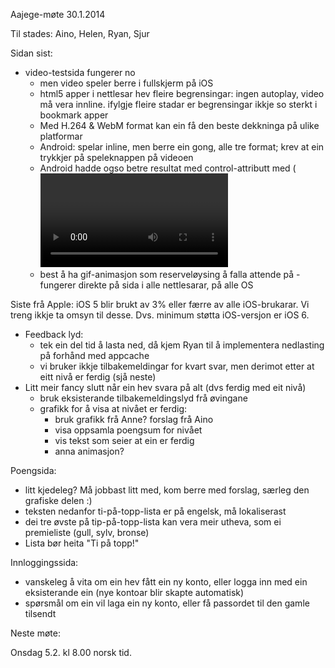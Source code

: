 Aajege-møte 30.1.2014

Til stades: Aino, Helen, Ryan, Sjur

Sidan sist:
* video-testsida fungerer no
    - men video speler berre i fullskjerm på iOS
    - html5 apper i nettlesar hev fleire begrensingar: ingen autoplay, video må vera innline. ifylgje fleire stadar er begrensingar ikkje so sterkt i bookmark apper
    - Med H.264 & WebM format kan ein få den beste dekkninga på ulike platformar
    - Android: spelar inline, men berre ein gong, alle tre format; krev at ein
   trykkjer på speleknappen på videoen
    - Android hadde ogso betre resultat med control-attributt med (<video control />), men då var det ikkje heilt inline med control synleg, 
    - best å ha gif-animasjon som reserveløysing å falla attende på - fungerer
   direkte på sida i alle nettlesarar, på alle OS

Siste frå Apple: iOS 5 blir brukt av 3% eller færre av alle iOS-brukarar. Vi
treng ikkje ta omsyn til desse. Dvs. minimum støtta iOS-versjon er iOS 6.

* Feedback lyd:
    - tek ein del tid å lasta ned, då kjem Ryan til å implementera nedlasting på
   forhånd med appcache
    - vi bruker ikkje tilbakemeldingar for kvart svar, men derimot etter at eitt
   nivå er ferdig (sjå neste)
* Litt meir fancy slutt når ein hev svara på alt (dvs ferdig med eit nivå)
    - bruk eksisterande tilbakemeldingslyd frå øvingane
    - grafikk for å visa at nivået er ferdig:
        - bruk grafikk frå Anne? forslag frå Aino
        - visa oppsamla poengsum for nivået
        - vis tekst som seier at ein er ferdig
        - anna animasjon?

Poengsida:
* litt kjedeleg? Må jobbast litt med, kom berre med forslag, særleg den grafiske
  delen :)
* teksten nedanfor ti-på-topp-lista er på engelsk, må lokaliserast
* dei tre øvste på tip-på-topp-lista kan vera meir utheva, som ei premieliste
  (gull, sylv, bronse)
* Lista bør heita "Ti på topp!"

Innloggingssida:
* vanskeleg å vita om ein hev fått ein ny konto, eller logga inn med ein
  eksisterande ein (nye kontoar blir skapte automatisk)
* spørsmål om ein vil laga ein ny konto, eller få passordet til den gamle
  tilsendt

Neste møte:

Onsdag 5.2. kl 8.00 norsk tid.
